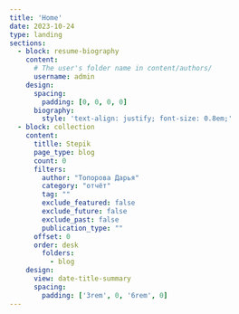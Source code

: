 ```yaml
---
title: 'Home'
date: 2023-10-24
type: landing
sections:
  - block: resume-biography
    content:
      # The user's folder name in content/authors/
      username: admin
    design:
      spacing:
        padding: [0, 0, 0, 0]
      biography:
        style: 'text-align: justify; font-size: 0.8em;'
  - block: collection
    content:
      titlle: Stepik
      page_type: blog
      count: 0
      filters:
        author: "Топорова Дарья"
        category: "отчёт"
        tag: ""
        exclude_featured: false
        exclude_future: false
        exclude_past: false
        publication_type: ""
      offset: 0
      order: desk
        folders:
          - blog
    design:
      view: date-title-summary
      spacing:
        padding: ['3rem', 0, '6rem', 0]
---
```

